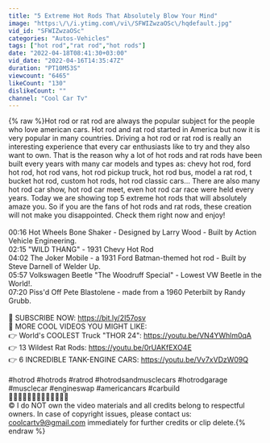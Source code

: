```yaml
---
title: "5 Extreme Hot Rods That Absolutely Blow Your Mind"
image: "https:\/\/i.ytimg.com\/vi\/SFWIZwzaOSc\/hqdefault.jpg"
vid_id: "SFWIZwzaOSc"
categories: "Autos-Vehicles"
tags: ["hot rod","rat rod","hot rods"]
date: "2022-04-18T08:41:30+03:00"
vid_date: "2022-04-16T14:35:47Z"
duration: "PT10M53S"
viewcount: "6465"
likeCount: "130"
dislikeCount: ""
channel: "Cool Car Tv"
---
```

{% raw %}Hot rod or rat rod are always the popular subject for the people who love american cars. Hot rod and rat rod started in America but now it is very popular in many countries. Driving a hot rod or rat rod is really an interesting experience that every car enthusiasts like to try and they also want to own. That is the reason why a lot of hot rods and rat rods have been built every years with many car models and types as: chevy hot rod, ford hot rod, hot rod vans, hot rod pickup truck, hot rod bus, model a rat rod, t bucket hot rod, custom hot rods, hot rod classic cars... There are also many hot rod car show, hot rod car meet, even hot rod car race were held every years. Today we are showing top 5 extreme hot rods that will absolutely amaze you. So if you are the fans of hot rods and rat rods, these creation will not make you disappointed. Check them right now and enjoy!<br /><br />00:16 Hot Wheels Bone Shaker - Designed by Larry Wood - Built by Action Vehicle Engineering.<br />02:15 &quot;WILD THANG&quot; - 1931 Chevy Hot Rod<br />04:02 The Joker Mobile - a 1931 Ford Batman-themed hot rod - Built by Steve Darnell of Welder Up.<br />05:57 Volkswagen Beetle &quot;The Woodruff Special&quot; - Lowest VW Beetle in the World!.<br />07:20 Piss'd Off Pete Blastolene - made from a 1960 Peterbilt by Randy Grubb.<br /><br />👋 SUBSCRIBE NOW: <a rel="nofollow" target="blank" href="https://bit.ly/2I57osv">https://bit.ly/2I57osv</a><br />📢 MORE COOL VIDEOS YOU MIGHT LIKE:<br />👉 World's COOLEST Truck &quot;THOR 24&quot;: <a rel="nofollow" target="blank" href="https://youtu.be/VN4YWhlm0qA">https://youtu.be/VN4YWhlm0qA</a><br />👉 13 Wildest Rat Rods: <a rel="nofollow" target="blank" href="https://youtu.be/0rUAKfEXO4E">https://youtu.be/0rUAKfEXO4E</a><br />👉 6 INCREDIBLE TANK-ENGINE CARS: <a rel="nofollow" target="blank" href="https://youtu.be/Vv7xVDzW09Q">https://youtu.be/Vv7xVDzW09Q</a><br /><br />#hotrod #hotrods #ratrod #hotrodsandmusclecars #hotrodgarage #musclecar #engineswap #americancars #carbuild <br />🔻🔻🔻🔻🔻🛵🛵🛵🔻🔻🔻🔻🔻<br />©️ I do NOT own the video materials and all credits belong to respectful owners. In case of copyright issues, please contact us: coolcartv9@gmail.com immediately for further credits or clip delete.{% endraw %}
